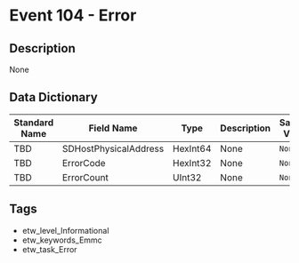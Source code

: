 # Event 104 - Error

## Description
None

## Data Dictionary
|Standard Name|Field Name|Type|Description|Sample Value|
|---|---|---|---|---|
|TBD|SDHostPhysicalAddress|HexInt64|None|`None`|
|TBD|ErrorCode|HexInt32|None|`None`|
|TBD|ErrorCount|UInt32|None|`None`|

## Tags
* etw_level_Informational
* etw_keywords_Emmc
* etw_task_Error